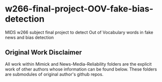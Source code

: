 # w266-final-project-OOV-fake-bias-detection
MIDS w266 subject final project to detect Out of Vocabulary words in fake news and bias detection

## Original Work Disclaimer

All work within Mimick and News-Media-Reliability folders are the explicit work of other authors
whose information can be found below.  These folders are submodules of original author's github
repos.
